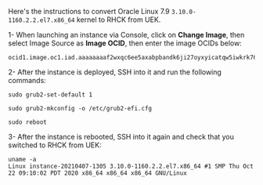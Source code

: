 Here's the instructions to convert Oracle Linux 7.9 `3.10.0-1160.2.2.el7.x86_64` kernel to RHCK from UEK.

1- When launching an instance via Console, click on **Change Image**, then select Image Source as **Image OCID**, then enter the image OCIDs below:

```
ocid1.image.oc1.iad.aaaaaaaaf2wxqc6ee5axabpbandk6ji27oyxyicatqw5iwkrk76kecqrrdyq
```

2- After the instance is deployed, SSH into it and run the following commands:

```
sudo grub2-set-default 1

sudo grub2-mkconfig -o /etc/grub2-efi.cfg

sudo reboot

```

3- After the instance is rebooted, SSH into it again and check that you switched to RHCK from UEK:

```
uname -a
Linux instance-20210407-1305 3.10.0-1160.2.2.el7.x86_64 #1 SMP Thu Oct 22 09:10:02 PDT 2020 x86_64 x86_64 x86_64 GNU/Linux
```
